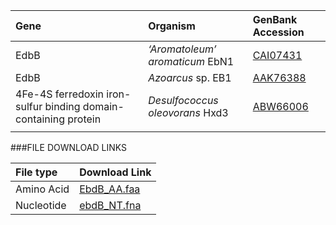  Gene | Organism | GenBank Accession |
 :--- | :--- | :--- |
| EdbB | *‘Aromatoleum’ aromaticum* EbN1 | [CAI07431](http://www.ncbi.nlm.nih.gov/protein/CAI07431)|
| EdbB | *Azoarcus* sp. EB1 | [AAK76388](http://www.ncbi.nlm.nih.gov/protein/AAK76388)|
| 4Fe-4S ferredoxin iron-sulfur binding domain-containing protein | *Desulfococcus oleovorans* Hxd3 | [ABW66006](http://www.ncbi.nlm.nih.gov/protein/ABW66006)|
|  | | []()|

###FILE DOWNLOAD LINKS

 File type | Download Link |
 :--- | :---------- | 
| Amino Acid | [EbdB_AA.faa](amino_acid/EbdB_AA.faa) |
| Nucleotide | [ebdB_NT.fna](nucleotide/ebdB_NT.fna) |
